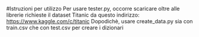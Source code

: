 #Istruzioni per utilizzo
Per usare tester.py, occorre scaricare oltre alle librerie richieste il dataset Titanic da questo indirizzo: https://www.kaggle.com/c/titanic
Dopodichè, usare create_data.py sia con train.csv che con test.csv per creare i dizionari
